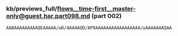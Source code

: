 ### kb/previews_full/flows__time-first__master-only@guest.har.part098.md (part 002)

```md
AABAAAAAAAAAQEAAAAA/wD/AAAAAQD/AP8AAAAAAAAAAAAAAAAA/wAAAAAAAQAA
```

```
